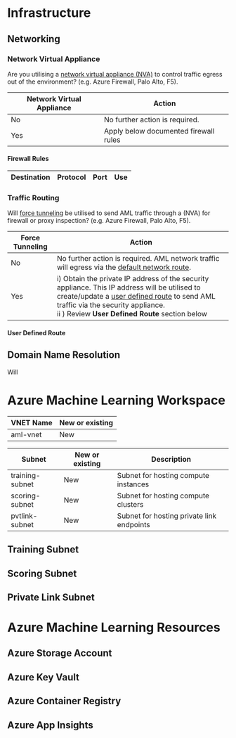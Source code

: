 # Infrastructure

## Networking

### Network Virtual Appliance

Are you utilising a [network virtual appliance (NVA)](https://azure.microsoft.com/en-us/blog/azure-firewall-and-network-virtual-appliances/) to control traffic egress out of the environment? (e.g. Azure Firewall, Palo Alto, F5).

| **Network Virtual Appliance** | **Action** |
| --- | --- |
| No | No further action is required. |
| Yes | Apply below documented firewall rules|

#### Firewall Rules
  
 | **Destination** | **Protocol** | **Port** | **Use** | 
 | --- | --- | --- | --- |
 

### Traffic Routing

Will [force tunneling](https://docs.microsoft.com/en-us/azure/firewall/forced-tunneling) be utilised to send AML traffic through a  (NVA) for firewall or proxy inspection? (e.g. Azure Firewall, Palo Alto, F5).

| **Force Tunneling** | **Action** |
| --- | --- |
| No | No further action is required. AML network traffic will egress via the [default network route](https://docs.microsoft.com/en-us/azure/virtual-network/virtual-networks-udr-overview#default).|
| Yes | i) Obtain the private IP address of the security appliance. This IP address will be utilised to create/update a [user defined route](https://docs.microsoft.com/en-us/azure/virtual-network/virtual-networks-udr-overview#user-defined) to send AML traffic via the security appliance. </br> ii ) Review **User Defined Route** section below|


#### User Defined Route

## Domain Name Resolution

Will 



# Azure Machine Learning Workspace

| VNET Name | New or existing |
| --- | --- |
| aml-vnet | New |


| Subnet | New or existing | Description |
| --- | --- | --- |
| training-subnet | New | Subnet for hosting compute instances |
| scoring-subnet | New | Subnet for hosting compute clusters |
| pvtlink-subnet | New | Subnet for hosting private link endpoints |

## Training Subnet


## Scoring Subnet

## Private Link Subnet

# Azure Machine Learning Resources

## Azure Storage Account

## Azure Key Vault

## Azure Container Registry

## Azure App Insights

